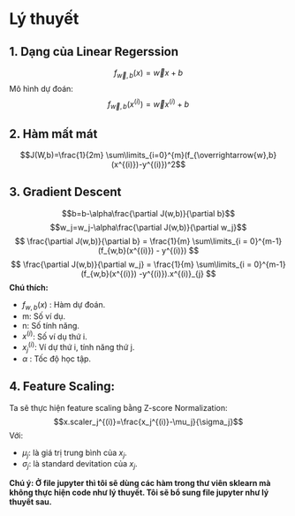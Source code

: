 # Lý thuyết
## 1. Dạng của Linear Regerssion
$$f_{\overrightarrow{w},b}(x)=\overrightarrow{w}x+b$$
Mô hình dự đoán: 
$$f_{\overrightarrow{w},b}(x^{(i)})=\overrightarrow{w}x^{(i)}+b$$
## 2. Hàm mất mát
$$J(W,b)=\frac{1}{2m} \sum\limits_{i=0}^{m}(f_{\overrightarrow{w},b}(x^{(i)})-y^{(i)})^2$$
## 3. Gradient Descent
$$b=b-\alpha\frac{\partial J(w,b)}{\partial b}$$
$$w_j=w_j-\alpha\frac{\partial J(w,b)}{\partial w_j}$$
$$
\frac{\partial J(w,b)}{\partial b}  = \frac{1}{m} \sum\limits_{i = 0}^{m-1} (f_{w,b}(x^{(i)}) - y^{(i)}) 
$$
$$
\frac{\partial J(w,b)}{\partial w_j}  = \frac{1}{m} \sum\limits_{i = 0}^{m-1} (f_{w,b}(x^{(i)}) -y^{(i)}).x^{(i)}_{j} 
$$
**Chú thích:**
* $f_{w,b}(x)$ : Hàm dự đoán.
* m: Số ví dụ.
* n: Số tính năng.
* $x^{(i)}$: Số ví dụ thứ i.
* $x^{(i)}_{j}$: Ví dự thứ i, tính năng thứ j.
* $\alpha$ : Tốc độ học tập.
## 4. Feature Scaling:
Ta sẽ thực hiện feature scaling bằng Z-score Normalization: 
$$x.scaler_j^{(i)}=\frac{x_j^{(i)}-\mu_j}{\sigma_j}$$
Với:
- $\mu_j$: là giá trị trung bình của $x_j$.
- $\sigma_j$: là standard devitation của $x_j$.


**Chú ý: Ở file jupyter thì tôi sẽ dùng các hàm trong thư viên sklearn mà không thực hiện code như lý thuyết. Tôi sẽ bổ sung file jupyter như lý thuyết sau.**
